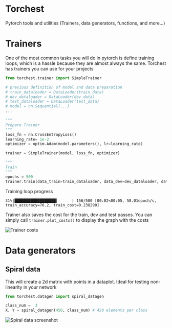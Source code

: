 # Torchest
Pytorch tools and utilities (Trainers, data generators, functions, and more...)

# Trainers

One of the most common tasks you will do in pytorch is define training loops, which is a hassle because they are almost always the same. Torchest has trainers you can use for your projects

```python
from torchest.trainer import SimpleTrainer

# previous definition of model and data preparation
# train_dataloader = DataLoader(train_data)
# dev_dataloader = DataLoader(dev_data)
# test_dataloader = DataLoader(test_data)
# model = nn.Sequential(...)
...

"""
Prepare Trainer
"""
loss_fn = nn.CrossEntropyLoss()
learning_rate= 1e-2
optimizer = optim.Adam(model.parameters(), lr=learning_rate)

trainer = SimpleTrainer(model, loss_fn, optimizer)

"""
Train
"""
epochs = 500
trainer.train(data_train=train_dataloader, data_dev=dev_dataloader, data_test=test_dataloader, epochs=epochs)
```

Training loop progress

```
31%|██████████████████▍      | 156/500 [00:02<00:05, 58.01epoch/s, train_accuracy=76.2, train_cost=0.238290]
```

Trainer also saves the cost for the train, dev and test passes. You can simply call `trainer.plot_costs()` to display the graph with the costs

![Trainer costs](/torchest/images/trainer_costs.png)


# Data generators

## Spiral data

This will create a 2d matrix with points in a dataplot. Ideal for testing non-linearity in your network

```python
from torchest.datagen import spiral_datagen

class_num =  3
X, Y = spiral_datagen(450, class_num) # 450 elements per class
```

![Spiral data screenshot](/torchest/images/spiral_2d.png)
